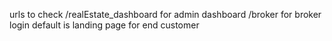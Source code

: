 urls to check
/realEstate_dashboard for admin dashboard
/broker for broker login
default is landing page for end customer